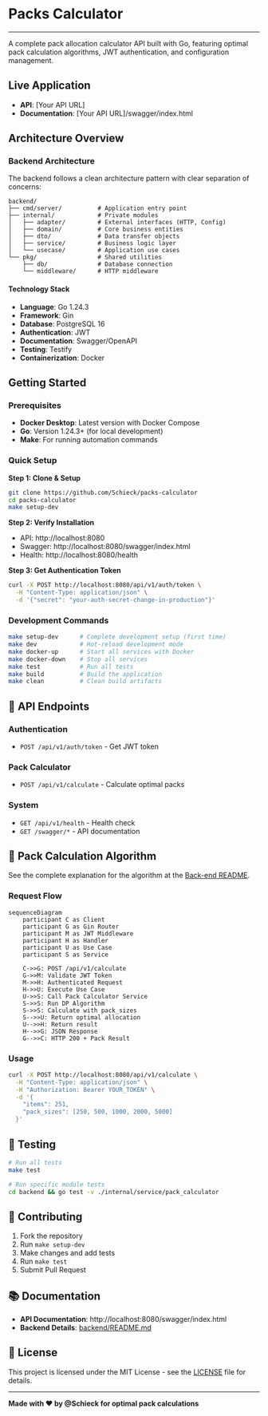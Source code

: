 # Packs Calculator

<!-- Space for project demo video -->

---

A complete pack allocation calculator API built with Go, featuring optimal pack calculation algorithms, JWT authentication, and configuration management.

## Live Application

- **API**: [Your API URL]
- **Documentation**: [Your API URL]/swagger/index.html

## Architecture Overview

### Backend Architecture

The backend follows a clean architecture pattern with clear separation of concerns:

```
backend/
├── cmd/server/          # Application entry point
├── internal/            # Private modules
│   ├── adapter/         # External interfaces (HTTP, Config)
│   ├── domain/          # Core business entities
│   ├── dto/             # Data transfer objects
│   ├── service/         # Business logic layer
│   └── usecase/         # Application use cases
└── pkg/                 # Shared utilities
    ├── db/              # Database connection
    └── middleware/      # HTTP middleware
```

#### Technology Stack

- **Language**: Go 1.24.3
- **Framework**: Gin
- **Database**: PostgreSQL 16
- **Authentication**: JWT
- **Documentation**: Swagger/OpenAPI
- **Testing**: Testify
- **Containerization**: Docker

## Getting Started

### Prerequisites

- **Docker Desktop**: Latest version with Docker Compose
- **Go**: Version 1.24.3+ (for local development)
- **Make**: For running automation commands

### Quick Setup

**Step 1: Clone & Setup**
```bash
git clone https://github.com/Schieck/packs-calculator
cd packs-calculator
make setup-dev
```

**Step 2: Verify Installation**
- API: http://localhost:8080
- Swagger: http://localhost:8080/swagger/index.html
- Health: http://localhost:8080/health

**Step 3: Get Authentication Token**
```bash
curl -X POST http://localhost:8080/api/v1/auth/token \
  -H "Content-Type: application/json" \
  -d '{"secret": "your-auth-secret-change-in-production"}'
```

### Development Commands

```bash
make setup-dev      # Complete development setup (first time)
make dev            # Hot-reload development mode
make docker-up      # Start all services with Docker
make docker-down    # Stop all services
make test           # Run all tests
make build          # Build the application
make clean          # Clean build artifacts
```

## 📡 API Endpoints

### Authentication
- `POST /api/v1/auth/token` - Get JWT token

### Pack Calculator
- `POST /api/v1/calculate` - Calculate optimal packs

### System
- `GET /api/v1/health` - Health check
- `GET /swagger/*` - API documentation

## 🧮 Pack Calculation Algorithm

See the complete explanation for the algorithm at the [Back-end README](./backend/README.md).

### Request Flow

```mermaid
sequenceDiagram
    participant C as Client
    participant G as Gin Router
    participant M as JWT Middleware
    participant H as Handler
    participant U as Use Case
    participant S as Service
    
    C->>G: POST /api/v1/calculate
    G->>M: Validate JWT Token
    M->>H: Authenticated Request
    H->>U: Execute Use Case
    U->>S: Call Pack Calculator Service
    S->>S: Run DP Algorithm
    S->>S: Calculate with pack_sizes
    S-->>U: Return optimal allocation
    U-->>H: Return result
    H-->>G: JSON Response
    G-->>C: HTTP 200 + Pack Result
```

### Usage

```bash
curl -X POST http://localhost:8080/api/v1/calculate \
  -H "Content-Type: application/json" \
  -H "Authorization: Bearer YOUR_TOKEN" \
  -d '{
    "items": 251,
    "pack_sizes": [250, 500, 1000, 2000, 5000]
  }'
```

## 🧪 Testing

```bash
# Run all tests
make test

# Run specific module tests
cd backend && go test -v ./internal/service/pack_calculator
```

## 🤝 Contributing

1. Fork the repository
2. Run `make setup-dev` 
3. Make changes and add tests
4. Run `make test`
5. Submit Pull Request

## 📚 Documentation

- **API Documentation**: http://localhost:8080/swagger/index.html
- **Backend Details**: [backend/README.md](backend/README.md)

## 📄 License

This project is licensed under the MIT License - see the [LICENSE](LICENSE) file for details.

---

**Made with ❤️ by @Schieck for optimal pack calculations**
